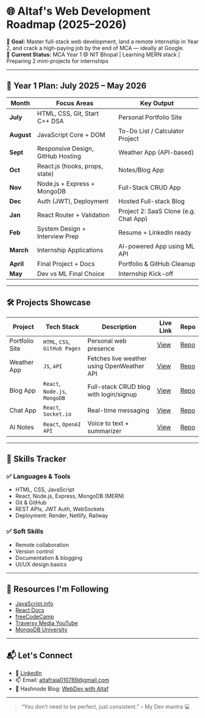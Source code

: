 
# 🌐 Altaf's Web Development Roadmap (2025–2026)

🎯 **Goal:** Master full-stack web development, land a remote internship in Year 2, and crack a high-paying job by the end of MCA — ideally at Google.  
📍 **Current Status:** MCA Year 1 @ NIT Bhopal | Learning MERN stack | Preparing 2 mini-projects for internships

---

## 📅 Year 1 Plan: July 2025 – May 2026

| Month      | Focus Areas | Key Output |
|------------|-------------|------------|
| **July**   | HTML, CSS, Git, Start C++ DSA | Personal Portfolio Site |
| **August** | JavaScript Core + DOM | To-Do List / Calculator Project |
| **Sept**   | Responsive Design, GitHub Hosting | Weather App (API-based) |
| **Oct**    | React.js (hooks, props, state) | Notes/Blog App |
| **Nov**    | Node.js + Express + MongoDB | Full-Stack CRUD App |
| **Dec**    | Auth (JWT), Deployment | Hosted Full-stack Blog |
| **Jan**    | React Router + Validation | Project 2: SaaS Clone (e.g. Chat App) |
| **Feb**    | System Design + Interview Prep | Resume + LinkedIn ready |
| **March**  | Internship Applications | AI-powered App using ML API |
| **April**  | Final Project + Docs | Portfolio & GitHub Cleanup |
| **May**    | Dev vs ML Final Choice | Internship Kick-off |

---

## 🛠️ Projects Showcase

| Project | Tech Stack | Description | Live Link | Repo |
|--------|------------|-------------|-----------|------|
| Portfolio Site | `HTML`, `CSS`, `GitHub Pages` | Personal web presence | [View](#) | [Repo](#) |
| Weather App | `JS`, `API` | Fetches live weather using OpenWeather API | [View](#) | [Repo](#) |
| Blog App | `React`, `Node.js`, `MongoDB` | Full-stack CRUD blog with login/signup | [View](#) | [Repo](#) |
| Chat App | `React`, `Socket.io` | Real-time messaging | [View](#) | [Repo](#) |
| AI Notes | `React`, `OpenAI API` | Voice to text + summarizer | [View](#) | [Repo](#) |

---

## 📌 Skills Tracker

### ✅ Languages & Tools
- HTML, CSS, JavaScript
- React, Node.js, Express, MongoDB (MERN)
- Git & GitHub
- REST APIs, JWT Auth, WebSockets
- Deployment: Render, Netlify, Railway

### ✅ Soft Skills
- Remote collaboration
- Version control
- Documentation & blogging
- UI/UX design basics

---

## 📂 Resources I'm Following

- [JavaScript.info](https://javascript.info/)
- [React Docs](https://react.dev/)
- [freeCodeCamp](https://www.freecodecamp.org/)
- [Traversy Media YouTube](https://www.youtube.com/c/TraversyMedia)
- [MongoDB University](https://university.mongodb.com/)

---

## 📬 Let's Connect

- 🔗 [LinkedIn](https://www.linkedin.com/in/altaf-raja-7122a9237)
- 📫 Email: altafraja010789@gmail.com
- 🧠 Hashnode Blog: [WebDev with Altaf](#)

---

> “You don’t need to be perfect, just consistent.” – My Dev mantra 💻
